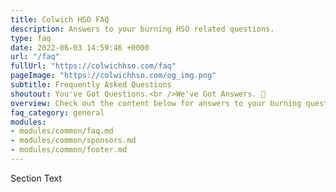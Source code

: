 ```yaml
---
title: Colwich HSO FAQ
description: Answers to your burning HSO related questions.
type: faq
date: 2022-06-03 14:59:46 +0000
url: "/faq"
fullUrl: "https://colwichhso.com/faq"
pageImage: "https://colwichhso.com/og_img.png"
subtitle: Frequently Asked Questions
shoutout: You've Got Questions.<br />We've Got Answers. 🙋
overview: Check out the content below for answers to your burning questions.
faq_category: general
modules:
- modules/common/faq.md
- modules/common/sponsors.md
- modules/common/footer.md
---
```

Section Text
